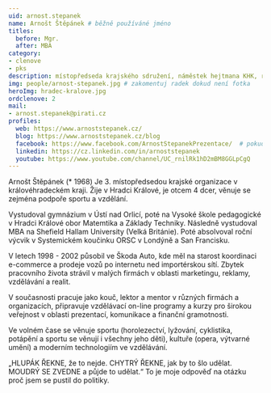 ```yaml
---
uid: arnost.stepanek
name: Arnošt Štěpánek # běžně používáné jméno
titles:
  before: Mgr.
  after: MBA
category:
- clenove
- pks
description: místopředseda krajského sdružení, náměstek hejtmana KHK, radní Královehradeckého kraje pro školství a sport # zobrazuje se v lide
img: people/arnost-stepanek.jpg # zakomentuj radek dokud není fotka
heroImg: hradec-kralove.jpg
ordclenove: 2
mail:
- arnost.stepanek@pirati.cz
profiles:
  web: https://www.arnoststepanek.cz/
  blog: https://www.arnoststepanek.cz/blog
  facebook: https://www.facebook.com/ArnostStepanekPrezentace/  # pokud nema, staci smazat tuto radku
  linkedin: https://cz.linkedin.com/in/arnoststepanek
  youtube: https://www.youtube.com/channel/UC_rnilRk1hD2mBM8GGLpCgQ
---
```


 Arnošt Štěpánek (* 1968) Je 3. místopředsedou krajské organizace v královéhradeckém kraji. Žije v Hradci Králové, je otcem 4 dcer, věnuje se zejména podpoře sportu a vzdělání.

Vystudoval gymnázium v Ústí nad Orlicí, poté na Vysoké škole pedagogické v Hradci Králové obor Matemtika a Základy Techniky. Následně vystudoval MBA na Shefield Hallam University (Velká Británie). Poté absolvoval roční výcvik v Systemickém koučinku ORSC v Londýně a San Francisku.

V letech 1998 - 2002 působil ve Škoda Auto, kde měl na starost koordinaci e-commerce a prodeje vozů po internetu ned importérskou sítí. Zbytek pracovního života strávil v malých firmách v oblasti marketingu, reklamy, vzdělávání a realit.

V současnosti pracuje jako kouč, lektor a mentor v různých firmách a organizacích, připravuje vzdělávací on-line programy a kurzy pro širokou veřejnost v oblasti prezentací, komunikace a finanční gramotnosti.

Ve volném čase se věnuje sportu (horolezectví, lyžování, cyklistika, potápění a sportu se věnují i všechny jeho děti), kultuře (opera, výtvarné umění) a moderním technologiím ve vzdělávání.

„HLUPÁK ŘEKNE, že to nejde. CHYTRÝ ŘEKNE, jak by to šlo udělat. MOUDRÝ SE ZVEDNE a půjde to udělat.“ To je moje odpověď na otázku proč jsem se pustil do politiky. 
